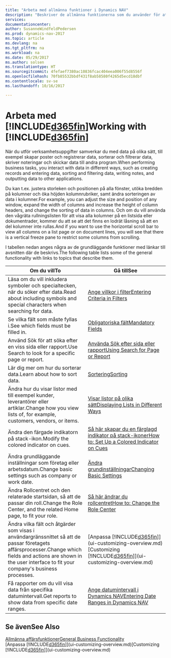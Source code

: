 ```yaml
---
title: "Arbeta med allmänna funktioner i Dynamics NAV"
description: "Beskriver de allmänna funktionerna som du använder för att arbeta med data i Dynamics NAV, ange värden, sortera data och ändra vyer."
services: 
documentationcenter: 
author: SusanneWindfeldPedersen
ms.prod: dynamics-nav-2017
ms.topic: article
ms.devlang: na
ms.tgt_pltfrm: na
ms.workload: na
ms.date: 05/29/2017
ms.author: solsen
ms.translationtype: HT
ms.sourcegitcommit: 4fefaef7380ac10836fcac404eea006f55d8556f
ms.openlocfilehash: 70fb85532bbdf431f8ab58580f4265d5ecd18dbf
ms.contentlocale: sv-se
ms.lasthandoff: 10/16/2017

---
```

# <a name="working-with-included365finincludesd365finlongmdmd"></a><span data-ttu-id="b535b-103">Arbeta med [!INCLUDE[d365fin](includes/d365fin_long_md.md)]</span><span class="sxs-lookup"><span data-stu-id="b535b-103">Working with [!INCLUDE[d365fin](includes/d365fin_long_md.md)]</span></span>
<span data-ttu-id="b535b-104">När du utför verksamhetsuppgifter samverkar du med data på olika sätt, till exempel skapar poster och registrerar data, sorterar och filtrerar data, skriver noteringar och skickar data till andra program.</span><span class="sxs-lookup"><span data-stu-id="b535b-104">When performing business tasks, you interact with data in different ways, such as creating records and entering data, sorting and filtering data, writing notes, and outputting data to other applications.</span></span>

<span data-ttu-id="b535b-105">Du kan t.ex. justera storleken och positionen på alla fönster, utöka bredden på kolumner och öka höjden kolumnrubriker, samt ändra sorteringen av data i kolumner.</span><span class="sxs-lookup"><span data-stu-id="b535b-105">For example, you can adjust the size and position of any window, expand the width of columns and increase the height of column headers, and change the sorting of data in columns.</span></span> <span data-ttu-id="b535b-106">Och om du vill använda den vågräta rullningslisten för att visa alla kolumner på en listsida eller dokumentrader, kommer du att se att det finns en lodrät låsning så att en del kolumner inte rullas.</span><span class="sxs-lookup"><span data-stu-id="b535b-106">And if you want to use the horizontal scroll bar to view all columns on a list page or on document lines, you will see that there is a vertical freeze pane to restrict some columns from scrolling.</span></span>

<span data-ttu-id="b535b-107">I tabellen nedan anges några av de grundläggande funktioner med länkar till avsnitten där de beskrivs.</span><span class="sxs-lookup"><span data-stu-id="b535b-107">The following table lists some of the general functionality with links to topics that describe them.</span></span>

| <span data-ttu-id="b535b-108">Om du vill</span><span class="sxs-lookup"><span data-stu-id="b535b-108">To</span></span> | <span data-ttu-id="b535b-109">Gå till</span><span class="sxs-lookup"><span data-stu-id="b535b-109">See</span></span> |
| --- | --- |
| <span data-ttu-id="b535b-110">Läsa om du vill inkludera symboler och specialtecken, när du söker efter data.</span><span class="sxs-lookup"><span data-stu-id="b535b-110">Read about including symbols and special characters when searching for data.</span></span> |[<span data-ttu-id="b535b-111">Ange villkor i filter</span><span class="sxs-lookup"><span data-stu-id="b535b-111">Entering Criteria in Filters</span></span>](ui-enter-criteria-filters.md) |
| <span data-ttu-id="b535b-112">Se vilka fält som måste fyllas i.</span><span class="sxs-lookup"><span data-stu-id="b535b-112">See which fields must be filled in.</span></span> |[<span data-ttu-id="b535b-113">Obligatoriska fält</span><span class="sxs-lookup"><span data-stu-id="b535b-113">Mandatory Fields</span></span>](ui-mandatory-fields.md) |
| <span data-ttu-id="b535b-114">Använd Sök för att söka efter en viss sida eller rapport.</span><span class="sxs-lookup"><span data-stu-id="b535b-114">Use Search to look for a specific page or report.</span></span> |[<span data-ttu-id="b535b-115">Använda Sök efter sida eller rapport</span><span class="sxs-lookup"><span data-stu-id="b535b-115">Using Search for Page or Report</span></span>](ui-search.md) |
| <span data-ttu-id="b535b-116">Lär dig mer om hur du sorterar data.</span><span class="sxs-lookup"><span data-stu-id="b535b-116">Learn about how to sort data.</span></span> |[<span data-ttu-id="b535b-117">Sortering</span><span class="sxs-lookup"><span data-stu-id="b535b-117">Sorting</span></span>](ui-sorting.md) |
| <span data-ttu-id="b535b-118">Ändra hur du visar listor med till exempel kunder, leverantörer eller artiklar.</span><span class="sxs-lookup"><span data-stu-id="b535b-118">Change how you view lists of, for example, customers, vendors, or items.</span></span> |[<span data-ttu-id="b535b-119">Visar listor på olika sätt</span><span class="sxs-lookup"><span data-stu-id="b535b-119">Displaying Lists in Different Ways</span></span>](across-display-lists-different-views.md) |
| <span data-ttu-id="b535b-120">Ändra den färgade indikatorn på stack-ikon.</span><span class="sxs-lookup"><span data-stu-id="b535b-120">Modify the colored indicator on cues.</span></span> |[<span data-ttu-id="b535b-121">Så här skapar du en färglagd indikator på stack-ikoner</span><span class="sxs-lookup"><span data-stu-id="b535b-121">How to: Set Up a Colored Indicator on Cues</span></span>](ui-how-setup-colored-indicator-cues.md) |
| <span data-ttu-id="b535b-122">Ändra grundläggande inställningar som företag eller arbetsdatum.</span><span class="sxs-lookup"><span data-stu-id="b535b-122">Change basic settings such as company or work date.</span></span> |[<span data-ttu-id="b535b-123">Ändra grundinställningar</span><span class="sxs-lookup"><span data-stu-id="b535b-123">Changing Basic Settings</span></span>](ui-change-basic-settings.md) |
| <span data-ttu-id="b535b-124">Ändra Rollcentret och den relaterade startsidan, så att de passar din roll.</span><span class="sxs-lookup"><span data-stu-id="b535b-124">Change the Role Center, and the related Home page, to fit your role.</span></span> |[<span data-ttu-id="b535b-125">Så här ändrar du rollcentret</span><span class="sxs-lookup"><span data-stu-id="b535b-125">How to: Change the Role Center</span></span>](change-role.md) |
| <span data-ttu-id="b535b-126">Ändra vilka fält och åtgärder som visas i användargränssnittet så att de passar företagets affärsprocesser.</span><span class="sxs-lookup"><span data-stu-id="b535b-126">Change which fields and actions are shown in the user interface to fit your company's business processes.</span></span> |<span data-ttu-id="b535b-127">[Anpassa [!INCLUDE[d365fin](includes/d365fin_md.md)]](ui-customizing-overview.md)</span><span class="sxs-lookup"><span data-stu-id="b535b-127">[Customizing [!INCLUDE[d365fin](includes/d365fin_md.md)]](ui-customizing-overview.md)</span></span> |
| <span data-ttu-id="b535b-128">Få rapporter om du vill visa data från specifika datumintervall.</span><span class="sxs-lookup"><span data-stu-id="b535b-128">Get reports to show data from specific date ranges.</span></span> |[<span data-ttu-id="b535b-129">Ange datumintervall i Dynamics NAV</span><span class="sxs-lookup"><span data-stu-id="b535b-129">Entering Date Ranges in Dynamics NAV</span></span>](ui-enter-date-ranges.md) |

## <a name="see-also"></a><span data-ttu-id="b535b-130">Se även</span><span class="sxs-lookup"><span data-stu-id="b535b-130">See Also</span></span>
[<span data-ttu-id="b535b-131">Allmänna affärsfunktioner</span><span class="sxs-lookup"><span data-stu-id="b535b-131">General Business Functionality</span></span>](ui-across-business-areas.md)  
<span data-ttu-id="b535b-132">[Anpassa [!INCLUDE[d365fin](includes/d365fin_md.md)]](ui-customizing-overview.md)</span><span class="sxs-lookup"><span data-stu-id="b535b-132">[Customizing [!INCLUDE[d365fin](includes/d365fin_md.md)]](ui-customizing-overview.md)</span></span>  

## 


